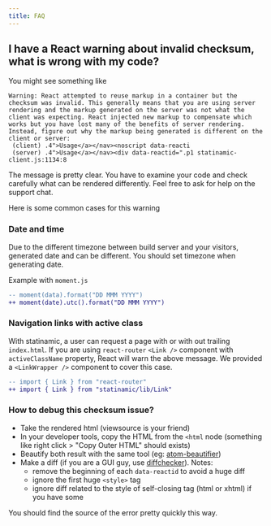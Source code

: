 ```yaml
---
title: FAQ
---
```


## I have a React warning about invalid checksum, what is wrong with my code?

You might see something like

```
Warning: React attempted to reuse markup in a container but the checksum was invalid. This generally means that you are using server rendering and the markup generated on the server was not what the client was expecting. React injected new markup to compensate which works but you have lost many of the benefits of server rendering. Instead, figure out why the markup being generated is different on the client or server:
 (client) .4">Usage</a></nav><noscript data-reacti
 (server) .4">Usage</a></nav><div data-reactid=".p1 statinamic-client.js:1134:8
```

The message is pretty clear. You have to examine your code and check carefully
what can be rendered differently. Feel free to ask for help on the support chat.

Here is some common cases for this warning

### Date and time

Due to the different timezone between build server and your visitors, generated
date and can be different. You should set timezone when generating date.

Example with `moment.js`

```diff
-- moment(data).format("DD MMM YYYY")
++ moment(date).utc().format("DD MMM YYYY")
```

### Navigation links with active class

With statinamic, a user can request a page with or with out trailing `index.html`.
If you are using `react-router` `<Link />` component with `activeClassName` property,
React will warn the above message. We provided a `<LinkWrapper />` component to
cover this case.

```diff
-- import { Link } from "react-router"
++ import { Link } from "statinamic/lib/Link"
```

### How to debug this checksum issue?

- Take the rendered html (viewsource is your friend)
- In your developer tools, copy the HTML from the `<html` node
  (something like right click > "Copy Outer HTML" should exists)
- Beautify both result with the same tool
  (eg: [atom-beautifier](https://atom.io/packages/atom-beautifier))
- Make a diff (if you are a GUI guy, use
  [diffchecker](https://www.diffchecker.com/)).
  Notes:
    - remove the beginning of each `data-reactid` to avoid a huge diff
    - ignore the first huge `<style>` tag
    - ignore diff related to the style of self-closing tag (html or xhtml) if
      you have some

You should find the source of the error pretty quickly this way.
